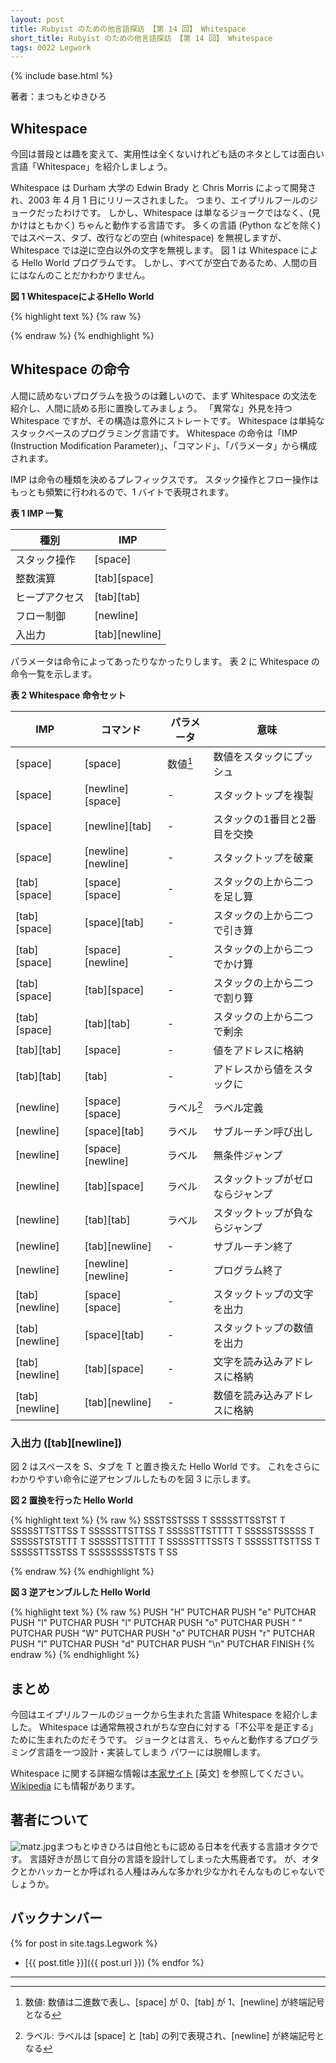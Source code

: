 ```yaml
---
layout: post
title: Rubyist のための他言語探訪 【第 14 回】 Whitespace
short_title: Rubyist のための他言語探訪 【第 14 回】 Whitespace
tags: 0022 Legwork
---
```

{% include base.html %}


著者：まつもとゆきひろ

## Whitespace

今回は普段とは趣を変えて、実用性は全くないけれども話のネタとしては面白い言語「Whitespace」を紹介しましょう。

Whitespace は Durham 大学の Edwin Brady と Chris Morris によって開発され、2003 年 4 月 1 日にリリースされました。
つまり、エイプリルフールのジョークだったわけです。
しかし、Whitespace は単なるジョークではなく、(見かけはともかく) ちゃんと動作する言語です。
多くの言語 (Python などを除く) ではスペース、タブ、改行などの空白 (whitespace) を無視しますが、Whitespace では逆に空白以外の文字を無視します。
図 1 は Whitespace による Hello World プログラムです。
しかし、すべてが空白であるため、人間の目にはなんのことだかわかりません。

__図 1 WhitespaceによるHello World__

{% highlight text %}
{% raw %}
   	  	   
	
     		  	 	
	
     		 		  
	
     		 		  
	
     		 				
	
     	     
	
     	 	 			
	
     		 				
	
     			  	 
	
     		 		  
	
     		  	  
	
        	 	 
	
  

{% endraw %}
{% endhighlight %}


## Whitespace の命令

人間に読めないプログラムを扱うのは難しいので、まず Whitespace の文法を紹介し、人間に読める形に置換してみましょう。
「異常な」外見を持つ Whitespace ですが、その構造は意外にストレートです。
Whitespace は単純なスタックベースのプログラミング言語です。
Whitespace の命令は「IMP (Instruction Modification Parameter)」、「コマンド」、「パラメータ」から構成されます。

IMP は命令の種類を決めるプレフィックスです。
スタック操作とフロー操作はもっとも頻繁に行われるので、1 バイトで表現されます。

__表 1 IMP 一覧__

| 種別| IMP|
|---|---|
| スタック操作| [space]|
| 整数演算| [tab][space]|
| ヒープアクセス| [tab][tab]|
| フロー制御| [newline]|
| 入出力| [tab][newline]|


パラメータは命令によってあったりなかったりします。
表 2 に Whitespace の命令一覧を示します。

__表 2 Whitespace 命令セット__

| IMP| コマンド| パラメータ| 意味|
|---|---|---|---|
| [space] | [space] | 数値[^1]| 数値をスタックにプッシュ|
| [space]| [newline][space]| -| スタックトップを複製|
| [space]| [newline][tab]| -| スタックの1番目と2番目を交換|
| [space]| [newline][newline]| -| スタックトップを破棄|
| [tab][space]| [space][space]| -| スタックの上から二つを足し算|
| [tab][space]| [space][tab]| -| スタックの上から二つで引き算|
| [tab][space]| [space][newline]| -| スタックの上から二つでかけ算|
| [tab][space]| [tab][space]| -| スタックの上から二つで割り算|
| [tab][space]| [tab][tab]| -| スタックの上から二つで剰余|
| [tab][tab]| [space]| -| 値をアドレスに格納|
| [tab][tab]| [tab]| -| アドレスから値をスタックに|
| [newline]| [space][space]| ラベル[^2]| ラベル定義|
| [newline]| [space][tab]| ラベル| サブルーチン呼び出し|
| [newline]| [space][newline]| ラベル| 無条件ジャンプ|
| [newline]| [tab][space]| ラベル| スタックトップがゼロならジャンプ|
| [newline]| [tab][tab]| ラベル| スタックトップが負ならジャンプ|
| [newline]| [tab][newline]| -| サブルーチン終了|
| [newline]| [newline][newline]| -| プログラム終了|
| [tab][newline]| [space][space]| -| スタックトップの文字を出力|
| [tab][newline]| [space][tab]| -| スタックトップの数値を出力|
| [tab][newline]| [tab][space]| -| 文字を読み込みアドレスに格納|
| [tab][newline]| [tab][newline]| -| 数値を読み込みアドレスに格納|


### 入出力 ([tab][newline])

図 2 はスペースを S、タブを T と置き換えた Hello World です。
これをさらにわかりやすい命令に逆アセンブルしたものを図 3 に示します。

__図 2 置換を行った Hello World__

{% highlight text %}
{% raw %}
SSSTSSTSSS
T
SSSSSTTSSTST
T
SSSSSTTSTTSS
T
SSSSSTTSTTSS
T
SSSSSTTSTTTT
T
SSSSSTSSSSS
T
SSSSSTSTSTTT
T
SSSSSTTSTTTT
T
SSSSSTTTSSTS
T
SSSSSTTSTTSS
T
SSSSSTTSSTSS
T
SSSSSSSSTSTS
T
SS

{% endraw %}
{% endhighlight %}


__図 3 逆アセンブルした Hello World__

{% highlight text %}
{% raw %}
PUSH "H"
PUTCHAR
PUSH "e"
PUTCHAR
PUSH "l"
PUTCHAR
PUSH "l"
PUTCHAR
PUSH "o"
PUTCHAR
PUSH " "
PUTCHAR
PUSH "W"
PUTCHAR
PUSH "o"
PUTCHAR
PUSH "r"
PUTCHAR
PUSH "l"
PUTCHAR
PUSH "d"
PUTCHAR
PUSH "\n"
PUTCHAR
FINISH
{% endraw %}
{% endhighlight %}


## まとめ

今回はエイプリルフールのジョークから生まれた言語 Whitespace を紹介しました。
Whitespace は通常無視されがちな空白に対する「不公平を是正する」ために生まれたのだそうです。
ジョークとは言え、ちゃんと動作するプログラミング言語を一つ設計・実装してしまう
パワーには脱帽します。

Whitespace に関する詳細な情報は[本家サイト](http://compsoc.dur.ac.uk/whitespace/) [英文] を参照してください。
[Wikipedia](http://ja.wikipedia.org/wiki/Whitespace) にも情報があります。

## 著者について

![matz.jpg]({{base}}{{site.baseurl}}/images/0022-Legwork/matz.jpg)まつもとゆきひろは自他ともに認める日本を代表する言語オタクです。
言語好きが昂じて自分の言語を設計してしまった大馬鹿者です。
が、オタクとかハッカーとか呼ばれる人種はみんな多かれ少なかれそんなものじゃないでしょうか。

## バックナンバー


{% for post in site.tags.Legwork %}
  - [{{ post.title }}]({{ post.url }})
{% endfor %}

----

[^1]: 数値: 数値は二進数で表し、[space] が 0、[tab] が 1、[newline] が終端記号となる
[^2]: ラベル: ラベルは [space] と [tab] の列で表現され、[newline] が終端記号となる
